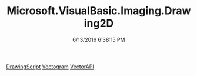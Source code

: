 ﻿---
title: Microsoft.VisualBasic.Imaging.Drawing2D
date: 6/13/2016 6:38:15 PM
---

[DrawingScript](T-Microsoft.VisualBasic.Imaging.Drawing2D.DrawingScript.html)
[Vectogram](T-Microsoft.VisualBasic.Imaging.Drawing2D.Vectogram.html)
[VectorAPI](T-Microsoft.VisualBasic.Imaging.Drawing2D.VectorAPI.html)
